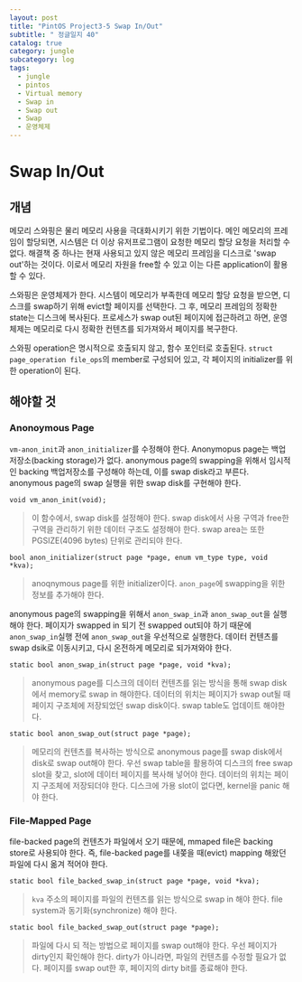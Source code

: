 ```yaml
---
layout: post
title: "PintOS Project3-5 Swap In/Out"
subtitle: " 정글일지 40"
catalog: true
category: jungle
subcategory: log
tags:
  - jungle
  - pintos
  - Virtual memory
  - Swap in
  - Swap out
  - Swap
  - 운영체제
---
```


# Swap In/Out

## 개념

메모리 스와핑은 물리 메모리 사용을 극대화시키기 위한 기법이다. 메인 메모리의 프레임이 할당되면, 시스템은 더 이상 유저프로그램이 요청한 메모리 할당 요청을 처리할 수 없다. 해결책 중 하나는 현재 사용되고 있지 않은 메모리 프레임을 디스크로 'swap out'하는 것이다. 이로서 메모리 자원을 free할 수 있고 이는 다른 application이 활용할 수 있다.

스와핑은 운영체제가 한다. 시스템이 메모리가 부족한데 메모리 할당 요청을 받으면, 디스크를 swap하기 위해 evict할 페이지를 선택한다. 그 후, 메모리 프레임의 정확한 state는 디스크에 복사된다. 프로세스가 swap out된 페이지에 접근하려고 하면, 운영체제는 메모리로 다시 정확한 컨텐츠를 되가져와서 페이지를 복구한다.

스와핑 operation은 명시적으로 호출되지 않고, 함수 포인터로 호출된다. `struct page_operation file_ops`의 member로 구성되어 있고, 각 페이지의 initializer를 위한 operation이 된다.

## 해야할 것

### Anonoymous Page

`vm-anon_init`과 `anon_initializer`를 수정해야 한다. Anonymopus page는 백업 저장소(backing storage)가 없다. anonymous page의 swapping을 위해서 임시적인 backing 백업저장소를 구성해야 하는데, 이를 swap disk라고 부른다. anonymous page의 swap 실행을 위한 swap disk를 구현해야 한다.

`void vm_anon_init(void);`

> 이 함수에서, swap disk를 설정해야 한다. swap disk에서 사용 구역과 free한 구역을 관리하기 위한 데이터 구조도 설정해야 한다. swap area는 또한 PGSIZE(4096 bytes) 단위로 관리되야 한다.

`bool anon_initializer(struct page *page, enum vm_type type, void *kva);`

> anoqnymous page를 위한 initializer이다. `anon_page`에 swapping을 위한 정보를 추가해야 한다.

anonymous page의 swapping을 위해서 `anon_swap_in`과 `anon_swap_out`을 실행해야 한다. 페이지가 swapped in 되기 전 swapped out되야 하기 때문에 `anon_swap_in`실행 전에 `anon_swap_out`을 우선적으로 실행한다. 데이터 컨텐츠를 swap dsik로 이동시키고, 다시 온전하게 메모리로 되가져와야 한다.

`static bool anon_swap_in(struct page *page, void *kva);`

> anonymous page를 디스크의 데이터 컨텐츠를 읽는 방식을 통해 swap disk에서 memory로 swap in 해야한다. 데이터의 위치는 페이지가 swap out될 때 페이지 구조체에 저장되었던 swap disk이다. swap table도 업데이트 해야한다.

`static bool anon_swap_out(struct page *page);`

> 메모리의 컨텐츠를 복사하는 방식으로 anonymous page를 swap disk에서 disk로 swap out해야 한다. 우선 swap table을 활용하여 디스크의 free swap slot을 찾고, slot에 데이터 페이지를 복사해 넣어야 한다. 데이터의 위치는 페이지 구조체에 저장되더야 한다. 디스크에 가용 slot이 없다면, kernel을 panic 해야 한다.

### File-Mapped Page

file-backed page의 컨텐츠가 파일에서 오기 때문에, mmaped file은 backing store로 사용되야 한다. 즉, file-backed page를 내쫒을 때(evict) mapping 해왔던 파일에 다시 옮겨 적어야 한다.

`static bool file_backed_swap_in(struct page *page, void *kva);`

> `kva` 주소의 페이지를 파일의 컨텐츠를 읽는 방식으로 swap in 해야 한다. file system과 동기화(synchronize) 해야 한다.

`static bool file_backed_swap_out(struct page *page);`

> 파일에 다시 되 적는 방법으로 페이지를 swap out해야 한다. 우선 페이지가 dirty인지 확인해야 한다. dirty가 아니라면, 파일의 컨텐츠를 수정할 필요가 없다. 페이지를 swap out한 후, 페이지의 dirty bit를 종료해야 한다.
